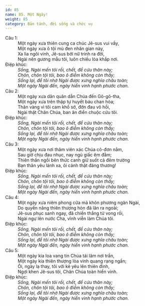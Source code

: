 ```yaml
---
id: 85
name: 85. Một Ngày!
weight: 85
category: Bản tánh, đời sống và chức vụ
---
```

<dl><dt>Câu 1:</dt><dd data-verse="1">Một ngày xưa thiên cung ca chúc Jê-sus vui vầy, <br/>Một ngày xưa ô tội mù đen nhân gian này, <br/>Xa lìa ngôi vinh, Jê-sus bởi nữ trinh ra đời, <br/>Ngài nên gương mẫu tôi, luôn chiếu lòa khắp nơi. </dd><dt>Điệp khúc:</dt><dd data-chorus="1"><em>Sống, Ngài mến tôi rồi, chết, để cứu thân này; <br/>Chôn, chôn tội tôi, bao ô điểm không còn thấy; <br/>Sống lại, để tôi nhờ Ngài được xưng nghĩa châu toàn; <br/>Một ngày Ngài đến, ngày hiển vinh hạnh phước chan. </em></dd><dt>Câu 2:</dt><dd data-verse="2">Một ngày xưa dân quân dẫn Chúa đến Gô-gô-tha, <br/>Một ngày xưa trên thập tự huyết báu chan hòa; <br/>Thân vàng vì tôi cam khổ sở, đớn đau vô hồi, <br/>Ngài thật Chân Chúa, ban ân điển chuộc cứu tôi. </dd><dt>Điệp khúc:</dt><dd data-chorus="1"><em>Sống, Ngài mến tôi rồi, chết, để cứu thân này; <br/>Chôn, chôn tội tôi, bao ô điểm không còn thấy; <br/>Sống lại, để tôi nhờ Ngài được xưng nghĩa châu toàn; <br/>Một ngày Ngài đến, ngày hiển vinh hạnh phước chan. </em></dd><dt>Câu 3:</dt><dd data-verse="3">Một ngày xưa nơi thâm viên xác Chúa cô-đơn nằm, <br/>Sau giờ chịu đau nhục, nay ngủ giấc êm đằm; <br/>Thiên thần ngồi bên thức canh giữ suốt cả đêm trường <br/>Bạn thân yêu lánh xa, ôi cảnh thật đáng thương! </dd><dt>Điệp khúc:</dt><dd data-chorus="1"><em>Sống, Ngài mến tôi rồi, chết, để cứu thân này; <br/>Chôn, chôn tội tôi, bao ô điểm không còn thấy; <br/>Sống lại, để tôi nhờ Ngài được xưng nghĩa châu toàn; <br/>Một ngày Ngài đến, ngày hiển vinh hạnh phước chan. </em></dd><dt>Câu 4:</dt><dd data-verse="4">Một ngày xưa niêm phong cửa mả khôn phương ngăn Ngài, <br/>Do quyền năng thiên thượng hòn đá lăn ra ngoài; <br/>Jê-sus phục sanh ngay, đã chiến thắng tử vong rồi, <br/>Ngài ngự lên nước Cha, vĩnh viễn làm Chúa tôi. </dd><dt>Điệp khúc:</dt><dd data-chorus="1"><em>Sống, Ngài mến tôi rồi, chết, để cứu thân này; <br/>Chôn, chôn tội tôi, bao ô điểm không còn thấy; <br/>Sống lại, để tôi nhờ Ngài được xưng nghĩa châu toàn; <br/>Một ngày Ngài đến, ngày hiển vinh hạnh phước chan. </em></dd><dt>Câu 5:</dt><dd data-verse="5">Một ngày kia loa vang tin Chúa tái lâm nơi trần, <br/>Một ngày kia thiên thượng lòa vinh quang rạng ngần; <br/>Ôi, ngày lạ thay, tôi với kẻ yêu lên thiên đình, <br/>Ngợi khen Jê-sus tôi, Chân Chúa toàn hiển vinh. </dd><dt>Điệp khúc:</dt><dd data-chorus="1"><em>Sống, Ngài mến tôi rồi, chết, để cứu thân này; <br/>Chôn, chôn tội tôi, bao ô điểm không còn thấy; <br/>Sống lại, để tôi nhờ Ngài được xưng nghĩa châu toàn; <br/>Một ngày Ngài đến, ngày hiển vinh hạnh phước chan. </em></dd></dl>
